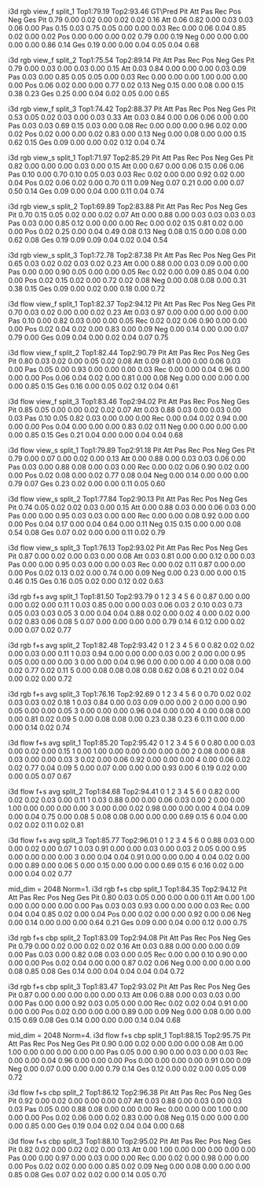 i3d rgb view_f split_1
Top1:79.19 Top2:93.46
GT\Pred Pit     Att     Pas     Rec     Pos     Neg     Ges
Pit     0.79    0.00    0.02    0.00    0.02    0.02    0.16
Att     0.06    0.82    0.00    0.03    0.03    0.06    0.00
Pas     0.15    0.03    0.75    0.05    0.00    0.00    0.03
Rec     0.00    0.06    0.04    0.85    0.02    0.00    0.02
Pos     0.00    0.00    0.00    0.02    0.79    0.00    0.19
Neg     0.00    0.00    0.00    0.00    0.00    0.86    0.14
Ges     0.19    0.00    0.00    0.04    0.05    0.04    0.68

i3d rgb view_f split_2
Top1:75.54 Top2:89.14
        Pit     Att     Pas     Rec     Pos     Neg     Ges
Pit     0.79    0.00    0.03    0.00    0.03    0.00    0.15
Att     0.03    0.84    0.00    0.00    0.00    0.03    0.09
Pas     0.03    0.00    0.85    0.05    0.05    0.00    0.03
Rec     0.00    0.00    0.00    1.00    0.00    0.00    0.00
Pos     0.06    0.02    0.00    0.00    0.77    0.02    0.13
Neg     0.15    0.00    0.08    0.00    0.15    0.38    0.23
Ges     0.25    0.00    0.04    0.02    0.05    0.00    0.65


i3d rgb view_f split_3
Top1:74.42 Top2:88.37
        Pit     Att     Pas     Rec     Pos     Neg     Ges
Pit     0.53    0.05    0.02    0.03    0.00    0.03    0.33
Att     0.03    0.84    0.00    0.06    0.06    0.00    0.00
Pas     0.03    0.03    0.69    0.15    0.03    0.00    0.08
Rec     0.00    0.00    0.00    0.96    0.02    0.00    0.02
Pos     0.02    0.00    0.00    0.02    0.83    0.00    0.13
Neg     0.00    0.08    0.00    0.00    0.15    0.62    0.15
Ges     0.09    0.00    0.00    0.02    0.12    0.04    0.74

i3d rgb view_s split_1
Top1:71.97 Top2:85.29
        Pit     Att     Pas     Rec     Pos     Neg     Ges
Pit     0.82    0.00    0.00    0.00    0.03    0.00    0.15
Att     0.00    0.67    0.00    0.06    0.15    0.06    0.06
Pas     0.10    0.00    0.70    0.10    0.05    0.03    0.03
Rec     0.02    0.00    0.00    0.92    0.02    0.00    0.04
Pos     0.02    0.06    0.02    0.00    0.70    0.11    0.09
Neg     0.07    0.21    0.00    0.00    0.07    0.50    0.14
Ges     0.09    0.00    0.04    0.00    0.11    0.04    0.74

i3d rgb view_s split_2
Top1:69.89 Top2:83.88
        Pit     Att     Pas     Rec     Pos     Neg     Ges
Pit     0.70    0.15    0.05    0.02    0.00    0.02    0.07
Att     0.00    0.88    0.00    0.03    0.03    0.03    0.03
Pas     0.03    0.00    0.85    0.12    0.00    0.00    0.00
Rec     0.00    0.02    0.15    0.81    0.02    0.00    0.00
Pos     0.02    0.25    0.00    0.04    0.49    0.08    0.13
Neg     0.08    0.15    0.00    0.08    0.00    0.62    0.08
Ges     0.19    0.09    0.09    0.04    0.02    0.04    0.54

i3d rgb view_s split_3
Top1:72.78 Top2:87.38
        Pit     Att     Pas     Rec     Pos     Neg     Ges
Pit     0.65    0.03    0.02    0.02    0.03    0.02    0.23
Att     0.00    0.88    0.00    0.03    0.09    0.00    0.00
Pas     0.00    0.00    0.90    0.05    0.00    0.00    0.05
Rec     0.02    0.00    0.09    0.85    0.04    0.00    0.00
Pos     0.02    0.15    0.02    0.00    0.72    0.02    0.08
Neg     0.00    0.08    0.08    0.00    0.31    0.38    0.15
Ges     0.09    0.00    0.02    0.00    0.18    0.00    0.72

i3d flow view_f split_1
Top1:82.37 Top2:94.12
        Pit     Att     Pas     Rec     Pos     Neg     Ges
Pit     0.70    0.03    0.02    0.00    0.00    0.02    0.23
Att     0.03    0.97    0.00    0.00    0.00    0.00    0.00
Pas     0.10    0.00    0.82    0.03    0.00    0.00    0.05
Rec     0.02    0.02    0.06    0.90    0.00    0.00    0.00
Pos     0.02    0.04    0.02    0.00    0.83    0.00    0.09
Neg     0.00    0.14    0.00    0.00    0.07    0.79    0.00
Ges     0.09    0.04    0.00    0.02    0.04    0.07    0.75


i3d flow view_f split_2
Top1:82.44 Top2:90.79
        Pit     Att     Pas     Rec     Pos     Neg     Ges
Pit     0.80    0.03    0.02    0.00    0.05    0.02    0.08
Att     0.09    0.81    0.00    0.00    0.06    0.03    0.00
Pas     0.05    0.00    0.93    0.00    0.00    0.00    0.03
Rec     0.00    0.00    0.04    0.96    0.00    0.00    0.00
Pos     0.06    0.04    0.02    0.00    0.81    0.00    0.08
Neg     0.00    0.00    0.00    0.00    0.00    0.85    0.15
Ges     0.16    0.00    0.05    0.02    0.12    0.04    0.61

i3d flow view_f split_3
Top1:83.46 Top2:94.02
        Pit     Att     Pas     Rec     Pos     Neg     Ges
Pit     0.85    0.05    0.00    0.00    0.02    0.02    0.07
Att     0.03    0.88    0.03    0.00    0.03    0.00    0.03
Pas     0.10    0.05    0.82    0.03    0.00    0.00    0.00
Rec     0.00    0.04    0.02    0.94    0.00    0.00    0.00
Pos     0.04    0.00    0.00    0.00    0.83    0.02    0.11
Neg     0.00    0.00    0.00    0.00    0.00    0.85    0.15
Ges     0.21    0.04    0.00    0.00    0.04    0.04    0.68

i3d flow view_s split_1
Top1:79.89 Top2:91.18
        Pit     Att     Pas     Rec     Pos     Neg     Ges
Pit     0.79    0.00    0.07    0.00    0.02    0.00    0.13
Att     0.00    0.88    0.00    0.03    0.03    0.06    0.00
Pas     0.03    0.00    0.88    0.08    0.00    0.03    0.00
Rec     0.00    0.02    0.06    0.90    0.02    0.00    0.00
Pos     0.02    0.08    0.00    0.02    0.77    0.08    0.04
Neg     0.00    0.14    0.00    0.00    0.00    0.79    0.07
Ges     0.23    0.02    0.00    0.00    0.11    0.05    0.60

i3d flow view_s split_2
Top1:77.84 Top2:90.13
        Pit     Att     Pas     Rec     Pos     Neg     Ges
Pit     0.74    0.05    0.02    0.02    0.03    0.00    0.15
Att     0.00    0.88    0.03    0.00    0.06    0.03    0.00
Pas     0.00    0.00    0.95    0.03    0.03    0.00    0.00
Rec     0.00    0.00    0.08    0.92    0.00    0.00    0.00
Pos     0.04    0.17    0.00    0.04    0.64    0.00    0.11
Neg     0.15    0.15    0.00    0.00    0.08    0.54    0.08
Ges     0.07    0.02    0.00    0.00    0.11    0.02    0.79


i3d flow view_s split_3
Top1:76.13 Top2:93.02
        Pit     Att     Pas     Rec     Pos     Neg     Ges
Pit     0.87    0.00    0.02    0.00    0.03    0.00    0.08
Att     0.03    0.81    0.00    0.00    0.12    0.00    0.03
Pas     0.00    0.00    0.95    0.03    0.00    0.00    0.03
Rec     0.00    0.02    0.11    0.87    0.00    0.00    0.00
Pos     0.02    0.13    0.02    0.00    0.74    0.00    0.09
Neg     0.00    0.23    0.00    0.00    0.15    0.46    0.15
Ges     0.16    0.05    0.02    0.00    0.12    0.02    0.63

i3d rgb f+s avg split_1
Top1:81.50 Top2:93.79
        0       1       2       3       4       5       6
0       0.87    0.00    0.00    0.00    0.02    0.00    0.11
1       0.03    0.85    0.00    0.00    0.03    0.06    0.03
2       0.10    0.03    0.73    0.05    0.03    0.03    0.05
3       0.00    0.04    0.04    0.88    0.02    0.00    0.02
4       0.00    0.02    0.00    0.02    0.83    0.06    0.08
5       0.07    0.00    0.00    0.00    0.00    0.79    0.14
6       0.12    0.00    0.02    0.00    0.07    0.02    0.77

i3d rgb f+s avg split_2
Top1:82.48 Top2:93.42
        0       1       2       3       4       5       6
0       0.82    0.02    0.02    0.00    0.03    0.00    0.11
1       0.03    0.94    0.00    0.00    0.00    0.03    0.00
2       0.00    0.00    0.95    0.05    0.00    0.00    0.00
3       0.00    0.00    0.04    0.96    0.00    0.00    0.00
4       0.00    0.08    0.00    0.02    0.77    0.02    0.11
5       0.00    0.08    0.08    0.08    0.08    0.62    0.08
6       0.21    0.02    0.04    0.00    0.02    0.00    0.72

i3d rgb f+s avg split_3
Top1:76.16 Top2:92.69
        0       1       2       3       4       5       6
0       0.70    0.02    0.02    0.03    0.03    0.02    0.18
1       0.03    0.84    0.00    0.03    0.09    0.00    0.00
2       0.00    0.00    0.90    0.05    0.00    0.00    0.05
3       0.00    0.00    0.00    0.96    0.04    0.00    0.00
4       0.00    0.08    0.00    0.00    0.81    0.02    0.09
5       0.00    0.08    0.08    0.00    0.23    0.38    0.23
6       0.11    0.00    0.00    0.00    0.14    0.02    0.74

i3d flow f+s avg split_1
Top1:85.20 Top2:95.42
        0       1       2       3       4       5       6
0       0.80    0.00    0.03    0.00    0.02    0.00    0.15
1       0.00    1.00    0.00    0.00    0.00    0.00    0.00
2       0.08    0.00    0.88    0.03    0.00    0.00    0.03
3       0.02    0.00    0.06    0.92    0.00    0.00    0.00
4       0.00    0.06    0.02    0.02    0.77    0.04    0.09
5       0.00    0.07    0.00    0.00    0.00    0.93    0.00
6       0.19    0.02    0.00    0.00    0.05    0.07    0.67

i3d flow f+s avg split_2
Top1:84.68 Top2:94.41
        0       1       2       3       4       5       6
0       0.82    0.00    0.02    0.02    0.03    0.00    0.11
1       0.03    0.88    0.00    0.00    0.06    0.03    0.00
2       0.00    0.00    1.00    0.00    0.00    0.00    0.00
3       0.00    0.00    0.02    0.98    0.00    0.00    0.00
4       0.04    0.09    0.00    0.04    0.75    0.00    0.08
5       0.08    0.08    0.00    0.00    0.00    0.69    0.15
6       0.04    0.00    0.02    0.02    0.11    0.02    0.81


i3d flow f+s avg split_3
Top1:85.77 Top2:96.01
        0       1       2       3       4       5       6
0       0.88    0.03    0.00    0.00    0.02    0.00    0.07
1       0.03    0.91    0.00    0.00    0.03    0.00    0.03
2       0.05    0.00    0.95    0.00    0.00    0.00    0.00
3       0.00    0.04    0.04    0.91    0.00    0.00    0.00
4       0.04    0.02    0.00    0.00    0.89    0.00    0.06
5       0.00    0.15    0.00    0.00    0.00    0.69    0.15
6       0.16    0.02    0.00    0.00    0.04    0.02    0.77


mid_dim = 2048 Norm=1.
i3d rgb f+s cbp split_1
Top1:84.35 Top2:94.12
        Pit     Att     Pas     Rec     Pos     Neg     Ges
Pit     0.80    0.03    0.05    0.00    0.00    0.00    0.11
Att     0.00    1.00    0.00    0.00    0.00    0.00    0.00
Pas     0.03    0.03    0.93    0.00    0.00    0.00    0.03
Rec     0.00    0.04    0.04    0.85    0.02    0.00    0.04
Pos     0.00    0.02    0.00    0.00    0.92    0.00    0.06
Neg     0.00    0.14    0.00    0.00    0.00    0.64    0.21
Ges     0.09    0.00    0.04    0.00    0.12    0.00    0.75

i3d rgb f+s cbp split_2
Top1:83.09 Top2:94.08
        Pit     Att     Pas     Rec     Pos     Neg     Ges
Pit     0.79    0.00    0.02    0.00    0.02    0.02    0.16
Att     0.03    0.88    0.00    0.00    0.00    0.09    0.00
Pas     0.03    0.00    0.82    0.08    0.03    0.00    0.05
Rec     0.00    0.00    0.10    0.90    0.00    0.00    0.00
Pos     0.02    0.04    0.00    0.00    0.87    0.02    0.06
Neg     0.00    0.00    0.00    0.00    0.08    0.85    0.08
Ges     0.14    0.00    0.04    0.04    0.04    0.04    0.72

i3d rgb f+s cbp split_3
Top1:83.47 Top2:93.02
        Pit     Att     Pas     Rec     Pos     Neg     Ges
Pit     0.87    0.00    0.00    0.00    0.00    0.00    0.13
Att     0.06    0.88    0.00    0.03    0.03    0.00    0.00
Pas     0.00    0.00    0.92    0.03    0.05    0.00    0.00
Rec     0.02    0.02    0.04    0.91    0.00    0.00    0.00
Pos     0.02    0.00    0.00    0.00    0.89    0.00    0.09
Neg     0.00    0.08    0.00    0.00    0.15    0.69    0.08
Ges     0.14    0.00    0.00    0.00    0.14    0.04    0.68

mid_dim = 2048 Norm=4.
i3d flow f+s cbp split_1
Top1:88.15 Top2:95.75
        Pit     Att     Pas     Rec     Pos     Neg     Ges
Pit     0.90    0.00    0.02    0.00    0.00    0.00    0.08
Att     0.00    1.00    0.00    0.00    0.00    0.00    0.00
Pas     0.05    0.00    0.90    0.00    0.03    0.00    0.03
Rec     0.00    0.00    0.04    0.96    0.00    0.00    0.00
Pos     0.00    0.00    0.00    0.00    0.91    0.00    0.09
Neg     0.00    0.07    0.00    0.00    0.00    0.79    0.14
Ges     0.12    0.00    0.02    0.00    0.05    0.09    0.72

i3d flow f+s cbp split_2
Top1:86.12 Top2:96.38
        Pit     Att     Pas     Rec     Pos     Neg     Ges
Pit     0.92    0.00    0.02    0.00    0.00    0.00    0.07
Att     0.03    0.88    0.00    0.03    0.00    0.03    0.03
Pas     0.05    0.00    0.88    0.08    0.00    0.00    0.00
Rec     0.00    0.00    0.00    1.00    0.00    0.00    0.00
Pos     0.02    0.06    0.00    0.02    0.83    0.00    0.08
Neg     0.15    0.00    0.00    0.00    0.00    0.85    0.00
Ges     0.19    0.04    0.02    0.04    0.04    0.00    0.68

i3d flow f+s cbp split_3
Top1:88.10 Top2:95.02
        Pit     Att     Pas     Rec     Pos     Neg     Ges
Pit     0.82    0.02    0.00    0.02    0.02    0.00    0.13
Att     0.00    1.00    0.00    0.00    0.00    0.00    0.00
Pas     0.00    0.00    0.97    0.00    0.03    0.00    0.00
Rec     0.00    0.02    0.00    0.98    0.00    0.00    0.00
Pos     0.02    0.02    0.00    0.00    0.85    0.02    0.09
Neg     0.00    0.08    0.00    0.00    0.00    0.85    0.08
Ges     0.07    0.02    0.02    0.00    0.14    0.05    0.70


